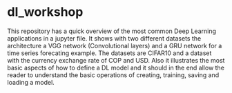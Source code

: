 # dl_workshop
This repository has a quick overview of the most common Deep Learning applications in a jupyter file. It shows with two different datasets the architecture a VGG network (Convolutional layers) and a GRU network for a time series forecating example. The datasets are CIFAR10 and a dataset with the currency exchange rate of COP and USD. Also it illustrates the most basic aspects of how to define a DL model and it should in the end allow the reader to understand the basic operations of creating, training, saving and loading a model.
